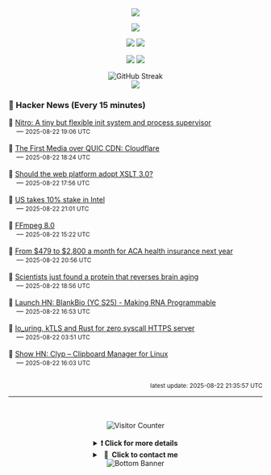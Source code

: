 <div align="center">
  <img src="https://readme-typing-svg.herokuapp.com?font=Fira+Code&weight=600&size=19&duration=3000&pause=1000&color=F7931A&center=true&vCenter=true&width=600&lines=%F0%9F%91%8B+Hi+%2C++I'm+(+Esmaeil+Asadi+%3C%3D%3E+%D8%A7%D8%B3%D9%80%D9%85%D9%80%D8%A7%D8%B9%D9%80%DB%8C%D9%80%D9%84+%D8%A7%D8%B3%D9%80%D8%AF%DB%8C+)"/>
</div>

<p align="center">
  <img src="http://github-profile-summary-cards.vercel.app/api/cards/profile-details?username=Null-Err0r&theme=gruvbox" />
</p>
<p align="center">
  <img src="http://github-profile-summary-cards.vercel.app/api/cards/repos-per-language?username=Null-Err0r&theme=gruvbox" />
  <img src="http://github-profile-summary-cards.vercel.app/api/cards/most-commit-language?username=Null-Err0r&theme=gruvbox" />
</p>
<p align="center">
  <img src="http://github-profile-summary-cards.vercel.app/api/cards/stats?username=Null-Err0r&theme=gruvbox" />
  <img src="http://github-profile-summary-cards.vercel.app/api/cards/productive-time?username=Null-Err0r&theme=gruvbox&utcOffset=8" />
</p>
<div align="center">
  <img src="https://streak-stats.demolab.com/?user=null-err0r&theme=gruvbox" alt="GitHub Streak" />
</div>
<div align="center">
  <img src="https://github-profile-trophy.vercel.app/?username=Null-Err0r&theme=gruvbox&no-frame=true&margin-w=15&margin-h=15&row=2&column=4" />
</div>


### 📰 Hacker News (Every 15 minutes)

<!-- HACKER_NEWS_START -->
🔹 <a href='https://git.vuxu.org/nitro/about/' target='_blank' rel='noopener noreferrer'>Nitro: A tiny but flexible init system and process supervisor</a><br>&nbsp;&nbsp;&nbsp;&nbsp;— <small>2025-08-22 19:06 UTC</small><br><br>
🔹 <a href='https://moq.dev/blog/first-cdn/' target='_blank' rel='noopener noreferrer'>The First Media over QUIC CDN: Cloudflare</a><br>&nbsp;&nbsp;&nbsp;&nbsp;— <small>2025-08-22 18:24 UTC</small><br><br>
🔹 <a href='https://github.com/whatwg/html/issues/11578' target='_blank' rel='noopener noreferrer'>Should the web platform adopt XSLT 3.0?</a><br>&nbsp;&nbsp;&nbsp;&nbsp;— <small>2025-08-22 17:56 UTC</small><br><br>
🔹 <a href='https://www.cnbc.com/2025/08/22/intel-goverment-equity-stake.html' target='_blank' rel='noopener noreferrer'>US takes 10% stake in Intel</a><br>&nbsp;&nbsp;&nbsp;&nbsp;— <small>2025-08-22 21:01 UTC</small><br><br>
🔹 <a href='https://ffmpeg.org/index.html#pr8.0' target='_blank' rel='noopener noreferrer'>FFmpeg 8.0</a><br>&nbsp;&nbsp;&nbsp;&nbsp;— <small>2025-08-22 15:22 UTC</small><br><br>
🔹 <a href='https://www.npr.org/sections/shots-health-news/2025/08/22/nx-s1-5511182/aca-tax-credits-health-insurance-open-enrollment' target='_blank' rel='noopener noreferrer'>From $479 to $2,800 a month for ACA health insurance next year</a><br>&nbsp;&nbsp;&nbsp;&nbsp;— <small>2025-08-22 20:56 UTC</small><br><br>
🔹 <a href='https://www.sciencedaily.com/releases/2025/08/250820000808.htm' target='_blank' rel='noopener noreferrer'>Scientists just found a protein that reverses brain aging</a><br>&nbsp;&nbsp;&nbsp;&nbsp;— <small>2025-08-22 18:56 UTC</small><br><br>
🔹 <a href='#' target='_blank' rel='noopener noreferrer'>Launch HN: BlankBio (YC S25) - Making RNA Programmable</a><br>&nbsp;&nbsp;&nbsp;&nbsp;— <small>2025-08-22 16:53 UTC</small><br><br>
🔹 <a href='https://blog.habets.se/2025/04/io-uring-ktls-and-rust-for-zero-syscall-https-server.html' target='_blank' rel='noopener noreferrer'>Io_uring, kTLS and Rust for zero syscall HTTPS server</a><br>&nbsp;&nbsp;&nbsp;&nbsp;— <small>2025-08-22 03:51 UTC</small><br><br>
🔹 <a href='https://github.com/murat-cileli/clyp' target='_blank' rel='noopener noreferrer'>Show HN: Clyp – Clipboard Manager for Linux</a><br>&nbsp;&nbsp;&nbsp;&nbsp;— <small>2025-08-22 16:03 UTC</small><br><br>
<!-- HACKER_NEWS_END -->

<p align="right"><small>latest update: 
<!-- HACKER_NEWS_LAST_UPDATED -->2025-08-22 21:35:57 UTC<!-- /HACKER_NEWS_LAST_UPDATED -->
</small></p>

<hr>

<div align="center">
  <br> </br>
  <img src="https://ghvc.kabelkultur.se/?username=null-err0r&abbreviated=true&color=ff5500&label=%E2%81%AE%20%E2%81%AE%E2%81%AE%20%E2%81%AE%E2%81%AE%20%20%F0%9F%91%80%20%E2%81%AE%20%E2%81%AE%E2%81%AE%20%E2%81%AE%E2%81%AEVisitor%E2%81%AE%20%E2%81%AE%E2%81%AE%20%E2%81%AE%E2%81%AE%20%F0%9F%91%80%E2%81%AE%20%E2%81%AE%E2%81%AE%20%E2%81%AE%E2%81%AE%E2%81%AE%20%E2%81%AE%E2%81%AE%20%E2%81%AE%E2%81%AE⁮⁮" alt="Visitor Counter" />
  <br> </br>
</div>
<details align="center">
<summary> <b> ❗️ Click for more details</b> </summary>
<br>
<div align="center">
  <a href="https://next.ossinsight.io/widgets/official/analyze-user-contribution-time-distribution?user_id=19436819&period=all_times" target="_blank" style="display: block;">
    <picture>
      <source media="(prefers-color-scheme: dark)" srcset="https://next.ossinsight.io/widgets/official/analyze-user-contribution-time-distribution/thumbnail.png?user_id=19436819&period=all_times&image_size=auto&color_scheme=dark" width="700" height="auto">
      <img alt="Contribution Time Distribution" src="https://next.ossinsight.io/widgets/official/analyze-user-contribution-time-distribution/thumbnail.png?user_id=19436819&period=all_times&image_size=auto&color_scheme=dark" width="700" height="auto">
    </picture>
  </a>
</div>
<div align="center">
  <a href="https://next.ossinsight.io/widgets/official/compose-user-dashboard-stats?user_id=19436819" target="_blank" style="display: block;">
    <picture>
      <source media="(prefers-color-scheme: dark)" srcset="https://next.ossinsight.io/widgets/official/compose-user-dashboard-stats/thumbnail.png?user_id=19436819&image_size=auto&color_scheme=dark" width="700" height="auto">
      <img alt="Dashboard Stats" src="https://next.ossinsight.io/widgets/official/compose-user-dashboard-stats/thumbnail.png?user_id=19436819&image_size=auto&color_scheme=dark" width="700" height="auto">
    </picture>
  </a>
</div>
<div align="center">
  <a href="https://next.ossinsight.io/widgets/official/compose-org-activity-map?activity=stars&role=stars&owner_id=19436819&period=past_12_months" target="_blank" style="display: block;">
    <picture>
      <source media="(prefers-color-scheme: dark)" srcset="https://next.ossinsight.io/widgets/official/compose-org-activity-map/thumbnail.png?activity=stars&role=stars&owner_id=19436819&period=past_12_months&image_size=4x7&color_scheme=dark" width="700" height="auto">
      <img alt="Geographical Distribution" src="https://next.ossinsight.io/widgets/official/compose-org-activity-map/thumbnail.png?activity=stars&role=stars&owner_id=19436819&period=past_12_months&image_size=4x7&color_scheme=dark" width="700" height="auto">
    </picture>
  </a>
</div>
<div align="center">
  <img src="https://github-readme-activity-graph.vercel.app/graph?username=Null-Err0r&theme=gruvbox" alt="Activity Graph" />
</div>
<br>
</details>
<details align="center">
<summary> <b>  💬  Click to contact me</b> </summary>
<br>
<div align="center">
  <br><br>
  <a href="https://t.me/NullError_ir" target="_blank">
    <img src="https://img.shields.io/badge/Telegram-black?style=for-the-badge&logo=Telegram" alt="Telegram" />
  </a>
</div>
<br>
</details>
<div align="center">
  <img src="https://raw.githubusercontent.com/Trilokia/Trilokia/379277808c61ef204768a61bbc5d25bc7798ccf1/bottom_header.svg" alt="Bottom Banner" />
</div>



